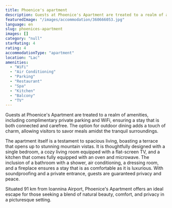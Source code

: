 ```yaml
---
title: Phoenice's apartment
description: Guests at Phoenice's Apartment are treated to a realm of amenities, including complimentary private parking and WiFi, ensuring a stay that is both connected and
featuredImage: "/images/accommodation/360666053.jpg"
language: en
slug: phoenices-apartment
images: []
category: "null"
starRating: 4
rating: 4
accommodationType: "apartment"
location: "Lac"
amenities:
  - "WiFi"
  - "Air Conditioning"
  - "Parking"
  - "Restaurant"
  - "Spa"
  - "Kitchen"
  - "Balcony"
  - "TV"
---
```


Guests at Phoenice's Apartment are treated to a realm of amenities, including complimentary private parking and WiFi, ensuring a stay that is both connected and carefree. The option for outdoor dining adds a touch of charm, allowing visitors to savor meals amidst the tranquil surroundings.

The apartment itself is a testament to spacious living, boasting a terrace that opens up to stunning mountain vistas. It is thoughtfully designed with a single bedroom, a cozy living room equipped with a flat-screen TV, and a kitchen that comes fully equipped with an oven and microwave. The inclusion of a bathroom with a shower, air conditioning, a dressing room, and a fireplace ensures a stay that is as comfortable as it is luxurious. With soundproofing and a private entrance, guests are guaranteed privacy and peace.

Situated 91 km from Ioannina Airport, Phoenice's Apartment offers an ideal escape for those seeking a blend of natural beauty, comfort, and privacy in a picturesque setting.

